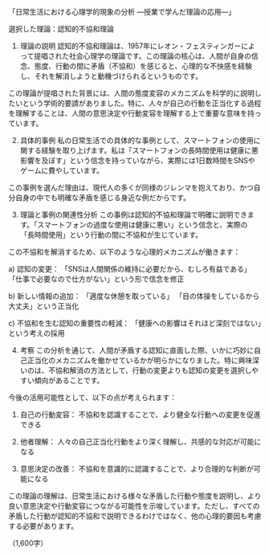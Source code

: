 「日常生活における心理学的現象の分析 ―授業で学んだ理論の応用―」

選択した理論：認知的不協和理論

1. 理論の説明
認知的不協和理論は、1957年にレオン・フェスティンガーによって提唱された社会心理学の理論です。この理論の核心は、人間が自身の信念、態度、行動の間に矛盾（不協和）を感じると、心理的な不快感を経験し、それを解消しようと動機づけられるというものです。

この理論が提唱された背景には、人間の態度変容のメカニズムを科学的に説明したいという学術的要請がありました。特に、人々が自己の行動を正当化する過程を理解することは、人間の意思決定や行動変容を理解する上で重要な意味を持っています。

2. 具体的事例
私の日常生活での具体的な事例として、スマートフォンの使用に関する経験を取り上げます。私は「スマートフォンの長時間使用は健康に悪影響を及ぼす」という信念を持っていながら、実際には1日数時間をSNSやゲームに費やしています。

この事例を選んだ理由は、現代人の多くが同様のジレンマを抱えており、かつ自分自身の中でも明確な矛盾を感じる身近な例だからです。

3. 理論と事例の関連性分析
この事例は認知的不協和理論で明確に説明できます。「スマートフォンの過度な使用は健康に悪い」という信念と、実際の「長時間使用」という行動の間に不協和が生じています。

この不協和を解消するため、以下のような心理的メカニズムが働きます：

a) 認知の変更：
「SNSは人間関係の維持に必要だから、むしろ有益である」
「仕事で必要なので仕方がない」という形で信念を修正

b) 新しい情報の追加：
「適度な休憩を取っている」
「目の体操をしているから大丈夫」という正当化

c) 不協和を生む認知の重要性の軽減：
「健康への影響はそれほど深刻ではない」という考えの採用

4. 考察
この分析を通じて、人間が矛盾する認知に直面した際、いかに巧妙に自己正当化のメカニズムを働かせているかが明らかになりました。特に興味深いのは、不協和解消の方法として、行動の変更よりも認知の変更を選択しやすい傾向があることです。

今後の活用可能性として、以下の点が考えられます：

1) 自己の行動変容：
不協和を認識することで、より健全な行動への変更を促進できる

2) 他者理解：
人々の自己正当化行動をより深く理解し、共感的な対応が可能になる

3) 意思決定の改善：
不協和を意識的に認識することで、より合理的な判断が可能になる

この理論の理解は、日常生活における様々な矛盾した行動や態度を説明し、より良い意思決定や行動変容につながる可能性を示唆しています。ただし、すべての矛盾した行動が認知的不協和で説明できるわけではなく、他の心理的要因も考慮する必要があります。

（1,600字）